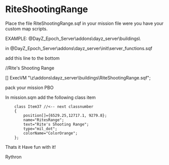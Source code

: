 RiteShootingRange
=================


Place the file RiteShootingRange.sqf in your mission file were you have your custom map scripts.
 
EXAMPLE: @DayZ_Epoch_Server\addons\dayz_server\buildings\


in @DayZ_Epoch_Server\addons\dayz_server\init\server_functions.sqf

add this line to the bottom

//Rite's Shooting Range

[] ExecVM "\z\addons\dayz_server\buildings\RiteShootingRange.sqf";

pack your mission PBO


In mission.sqm add the following class item


	    class Item37 //<-- next classnumber
		{
			position[]={6529.25,12717.1, 9279.8};
			name="RitesRange";
			text="Rite's Shooting Range";
			type="mil_dot";
			colorName="ColorOrange";	
		};

Thats it
Have fun with it!

Rythron
